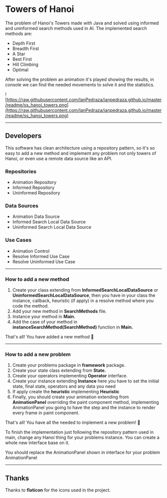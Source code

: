 # Towers of Hanoi

The problem of Hanoi's Towers made with Java and solved using informed and uninformed search methods used in AI. The implemented search methods are:

- Depth First
- Breadth First
- A Star
- Best First
- Hill Climbing
- Optimal

After solving the problem an animation it's played showing the results, in console we can find the  needed movements to solve it and the statistics.

![https://raw.githubusercontent.com/IanPedraza/ianpedraza.github.io/master/readme/ss_hanoi_towers.png](https://raw.githubusercontent.com/IanPedraza/ianpedraza.github.io/master/readme/ss_hanoi_towers.png)

---

## Developers

This software has clean architecture using a repository pattern, so it's so easy to add a new method and implement any problem not only towers of Hanoi, or even use a remote data source like an API.

### Repositories

- Animation Repository
- Informed Repository
- Uninformed Repository

### **Data Sources**

- Animation Data Source
- Informed Search Local Data Source
- Uninformed Search Local Data Source

### Use Cases

- Animation Control
- Resolve Informed Use Case
- Resolve Uninformed Use Case

---

### How to add a new method

1. Create your class extending from **InformedSearchLocalDataSource** or **UninformedSearchLocalDataSource**, then you have in your class the instance, callback, heuristic (if apply)  in a resolve method where you code the method.
2. Add your new method in **SearchMethods** file.
3. Instance your method in **Main.**
4. Add the case of your method in **instanceSearchMethod(SearchMethod)** function in **Main.**

That's all! You have added a new method 🥳

---

### How to add a new problem

1. Create your problems package in **framework** package.
2. Create your state class extending from **State.**
3. Create your operators implementing **Operator** interface.
4. Create your instance extending **Instance** here you have to set the initial state, final state, operators and any data you need
5. If apply create the **heuristic** implementing **Heuristic**
6. Finally, you should create your animation extending from **AnimationPanel** overriding the paint component method, implementing AnimationPanel you going to have the step and the instance to render every frame in paint component.

That's all! You have all the needed to implement a new problem! 🥳

To finish the implementation just following the repository pattern used in main, change any Hanoi thing for your problems instance. You can create a whole new interface base on it.

You should replace the AnimationPanel shown in interface for your problem AnimationPanel

---

## Thanks

Thanks to **flaticon** for the icons used in the project.